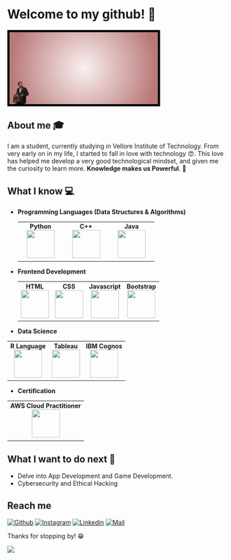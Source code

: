 # Welcome to my github! 👋
<img align="center" src ="Super_Tool.gif">

## About me :mortar_board:
I am a student, currently studying in Vellore Institute of Technology. From very early on in my life, I started to fall in love with technology 😍. This love has helped me develop a very good technological mindset, and given me the curiosity to learn more. **Knowledge makes us Powerful**. 🧠

## What I know :computer:
- **Programming Languages (Data Structures & Algorithms)**
	<center>
		<table>
			<tbody>
				<tr>
					<td width="25%" align="center">
						<span><strong>Python</strong></span><br/>
						<img height="64px" width="64px" src="https://cdn.svgporn.com/logos/python.svg">
					</td>
					<td width="25%" align="center">
						<span><strong>C++</strong></span><br/>
						<img height="64px" width="64px" src="https://upload.wikimedia.org/wikipedia/commons/thumb/1/18/ISO_C%2B%2B_Logo.svg/1200px-ISO_C%2B%2B_Logo.svg.png">
					</td>
					<td width="25%" align="center">
						<span><strong>Java</strong></span><br/>
						<img height="64px" width="64px" src="https://cdn.svgporn.com/logos/java.svg">
					</td>
				</tr>
			</tbody>
		</table>
	</center>
- **Frontend Development**
	<center>
    <table>
        <tbody>
            <tr>
                <td align="center">
                    <span><strong>HTML</strong></span><br/>
                    <img height="64px" width="64px" src="https://cdn.svgporn.com/logos/html-5.svg">
                </td>
                <td align="center">
                    <span><strong>CSS</strong></span><br/>
                    <img height="64px" width="64px" src="https://cdn.svgporn.com/logos/css-3.svg">
                </td>
                <td align="center">
                    <span><strong>Javascript</strong></span><br/>
                    <img height="64px" width="64px" src="https://cdn.svgporn.com/logos/javascript.svg">
                </td>
                <td align="center">
                    <span><strong>Bootstrap</strong></span><br/>
                    <img height="64px" width="64px" src="https://cdn.svgporn.com/logos/bootstrap.svg">
                </td>
            </tr>
        </tbody>
    </table>
</center>

- **Data Science**
<center>
    <table>
        <tbody>
            <tr>
                <td align="center">
                    <span><strong>R Language</strong></span><br/>
                    <a href="https://www.r-project.org/">
                        <img height="64px" width="64px" src="https://cdn.svgporn.com/logos/r-lang.svg">
                    </a>
                </td>
                <td align="center">
                    <span><strong>Tableau</strong></span><br/>
                    <a href="https://www.tableau.com/">
                        <img height="64px" width="64px" src="https://cdn.svgporn.com/logos/tableau.svg">
                    </a>
                </td>
                <td align="center">
                    <span><strong>IBM Cognos</strong></span><br/>
                    <a href="https://www.element61.be/sites/default/files/img_competences/IBM-Cognos.jpg">
                        <img height="64px" width="64px" src="https://www.element61.be/sites/default/files/img_competences/IBM-Cognos.jpg">
                    </a>
                </td>
            </tr>
        </tbody>
    </table>
</center>

- **Certification**
<center>
    <table>
        <tbody>
            <tr>
                <td align="center">
                    <span><strong>AWS Cloud Practitioner</strong></span><br/>
                    <a href="https://www.aws.training/certification?src=awssmhp#/exam?id=507092ad-76e0-4e47-af21-d100ddcd3f64">
                        <img src="Aws.ico" height="64px" width="64px">
                    </a>
                </td>
            </tr>
        </tbody>
    </table>
</center>


## What I want to do next :thinking:
- Delve into App Development and Game Development.
- Cybersecurity and Ethical Hacking


## Reach me 
[![Github](https://img.shields.io/github/followers/sarthakbh321?label=Follow&style=social)](https://github.com/Keertheeeswar)
[![Instagram](https://img.shields.io/badge/-@Keertheeswar-red?style=flat-square&logo=instagram&logoColor=white&link=https://www.instagram.com/ko_keerthe/?next=%2F&hl=en/)](https://www.instagram.com/ko_keerthe/?next=%2F&hl=en)
[![Linkedin](https://img.shields.io/badge/-Keertheeswar%20P-blue?style=flat-square&logo=linkedin&logoColor=white&link=https://www.linkedin.com/in/keertheeswar-p/)](https://www.linkedin.com/in/keertheeswar-p/)
[![Mail](https://img.shields.io/badge/-mbprabhakaran18@gmail.com-gray?style=flat-square&logo=gmail&logoColor=red&link=https:https://www.linkedin.com/in/keertheeswar-p/)](mailto:mbprabhakaran18@gmail.com)




Thanks for stopping by! 😁

![](https://komarev.com/ghpvc/?username=Keertheeeswar1&color=blueviolet)

<!--
**Keertheeswar** is a ✨ _special_ ✨ repository because its `README.md` (this file) appears on your GitHub profile.

Here are some ideas to get you started:

- 🔭 I’m currently working on ...
- 🌱 I’m currently learning ...
- 👯 I’m looking to collaborate on ...
- 🤔 I’m looking for help with ...
- 💬 Ask me about ...
- 📫 How to reach me: ...
- 😄 Pronouns: ...
- ⚡ Fun fact: ...
-->

